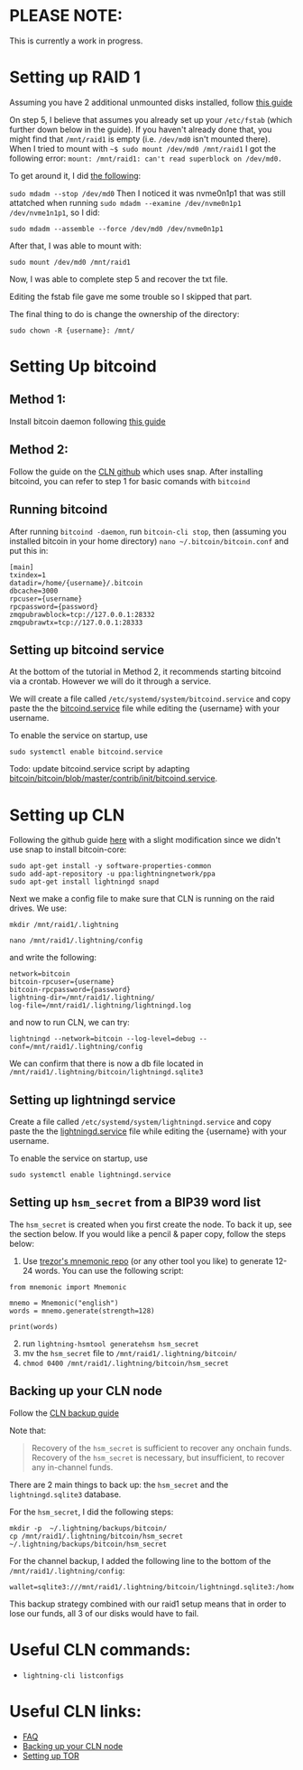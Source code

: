 # PLEASE NOTE:
This is currently a work in progress.

# Setting up RAID 1

Assuming you have 2 additional unmounted disks installed, follow [this guide](https://www.linuxbabe.com/linux-server/linux-software-raid-1-setup)

On step 5, I believe that assumes you already set up your `/etc/fstab` (which further down below in the guide). If you haven't already done that, you might find that `/mnt/raid1` is empty (i.e. `/dev/md0` isn't mounted there). When I tried to mount with `~$ sudo mount /dev/md0 /mnt/raid1` I got the following error:
`mount: /mnt/raid1: can't read superblock on /dev/md0.`

To get around it, I did [the following](https://superuser.com/questions/993259/why-is-my-raid-1-disk-inactive):

`sudo mdadm --stop /dev/md0`
Then I noticed it was nvme0n1p1 that was still attatched when running `sudo mdadm --examine /dev/nvme0n1p1 /dev/nvme1n1p1`, so I did:

`sudo mdadm --assemble --force /dev/md0 /dev/nvme0n1p1`

After that, I was able to mount with:

`sudo mount /dev/md0 /mnt/raid1`

Now, I was able to complete step 5 and recover the txt file.

Editing the fstab file gave me some trouble so I skipped that part.

The final thing to do is change the ownership of the directory:

`sudo chown -R {username}: /mnt/`


# Setting Up bitcoind

## Method 1:
Install bitcoin daemon following [this guide](https://bitcoin.org/en/full-node#linux-instructions)

## Method 2:
Follow the guide on the [CLN github](https://github.com/ElementsProject/lightning#installation) which uses snap. After installing bitcoind, you can refer to step 1 for basic comands with `bitcoind`

## Running bitcoind
After running `bitcoind -daemon`, run `bitcoin-cli stop`, then (assuming you installed bitcoin in your home directory) `nano ~/.bitcoin/bitcoin.conf` and put this in:
```
[main]
txindex=1
datadir=/home/{username}/.bitcoin
dbcache=3000
rpcuser={username}
rpcpassword={password}
zmqpubrawblock=tcp://127.0.0.1:28332
zmqpubrawtx=tcp://127.0.0.1:28333
```

## Setting up bitcoind service
At the bottom of the tutorial in Method 2, it recommends starting bitcoind via a crontab. However we will do it through a service.

We will create a file called `/etc/systemd/system/bitcoind.service` and copy paste the the [bitcoind.service](/bitcoind.service) file while editing the {username} with your username.

To enable the service on startup, use

`sudo systemctl enable bitcoind.service `

Todo: update bitcoind.service script by adapting [bitcoin/bitcoin/blob/master/contrib/init/bitcoind.service](https://github.com/bitcoin/bitcoin/blob/master/contrib/init/bitcoind.service).

# Setting up CLN
Following the github guide [here](https://github.com/ElementsProject/lightning#installation) with a slight modification since we didn't use snap to install bitcoin-core:
```
sudo apt-get install -y software-properties-common
sudo add-apt-repository -u ppa:lightningnetwork/ppa
sudo apt-get install lightningd snapd
```

Next we make a config file to make sure that CLN is running on the raid drives. We use:

`mkdir /mnt/raid1/.lightning`

`nano /mnt/raid1/.lightning/config` 

and write the following:
```
network=bitcoin
bitcoin-rpcuser={username}
bitcoin-rpcpassword={password}
lightning-dir=/mnt/raid1/.lightning/
log-file=/mnt/raid1/.lightning/lightningd.log
```
and now to run CLN, we can try:

`lightningd --network=bitcoin --log-level=debug --conf=/mnt/raid1/.lightning/config`

We can confirm that there is now a db file located in `/mnt/raid1/.lightning/bitcoin/lightningd.sqlite3`

## Setting up lightningd service
Create a file called `/etc/systemd/system/lightningd.service` and copy paste the the [lightningd.service](/lightningd.service) file while editing the {username} with your username.

To enable the service on startup, use

`sudo systemctl enable lightningd.service`

## Setting up `hsm_secret` from a BIP39 word list

The `hsm_secret` is created when you first create the node. To back it up, see the section below. If you would like a pencil & paper copy, follow the steps below:

1. Use [trezor's mnemonic repo](https://github.com/trezor/python-mnemonic) (or any other tool you like) to generate 12-24 words. You can use the following script:
```
from mnemonic import Mnemonic

mnemo = Mnemonic("english")
words = mnemo.generate(strength=128)

print(words)
```
2. run `lightning-hsmtool generatehsm hsm_secret`
3. mv the `hsm_secret` file to  `/mnt/raid1/.lightning/bitcoin/`
4. `chmod 0400 /mnt/raid1/.lightning/bitcoin/hsm_secret`


## Backing up your CLN node

Follow the [CLN backup guide](https://github.com/ElementsProject/lightning/blob/master/doc/BACKUP.md)

Note that: 
> Recovery of the `hsm_secret` is sufficient to recover any onchain funds. Recovery of the `hsm_secret` is necessary, but insufficient, to recover any in-channel funds. 

There are 2 main things to back up: the `hsm_secret` and the `lightningd.sqlite3` database.

For the `hsm_secret`, I did the following steps:

```
mkdir -p  ~/.lightning/backups/bitcoin/
cp /mnt/raid1/.lightning/bitcoin/hsm_secret ~/.lightning/backups/bitcoin/hsm_secret
```

For the channel backup, I added the following line to the bottom of the `/mnt/raid1/.lightning/config`:

```
wallet=sqlite3:///mnt/raid1/.lightning/bitcoin/lightningd.sqlite3:/home/{username}/.lightning/backups/bitcoin/lightningd.sqlite3
```

This backup strategy combined with our raid1 setup means that in order to lose our funds, all 3 of our disks would have to fail.

# Useful CLN commands:

* `lightning-cli listconfigs` 

# Useful CLN links:
* [FAQ](https://github.com/ElementsProject/lightning/blob/master/doc/FAQ.md)
* [Backing up your CLN node](https://github.com/ElementsProject/lightning/blob/master/doc/BACKUP.md)
* [Setting up TOR](https://github.com/ElementsProject/lightning/blob/master/doc/TOR.md)